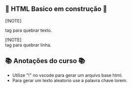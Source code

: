 ## :construction: HTML Basico em construção :construction:
[!NOTE] 
<p> tag para quebrar texto.

[!NOTE]
<br> tag para quebrar linha. 
## 📚 Anotações do curso 📚
- Utilize "!" no vscode para gerar um arquivo base html.
- Para gerar um texto aleatorio use a palavra chave lorem.
